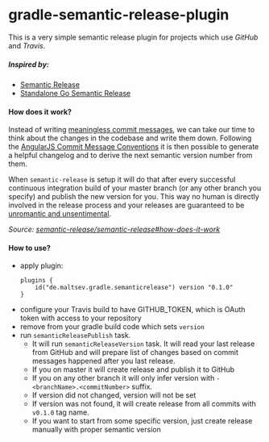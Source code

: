 # gradle-semantic-release-plugin

This is a very simple semantic release plugin for projects which use *GitHub* and *Travis*.

##### Inspired by:
 * [Semantic Release](https://github.com/semantic-release/semantic-release)
 * [Standalone Go Semantic Release](https://github.com/go-semantic-release/semantic-release)

#### How does it work?
Instead of writing [meaningless commit messages](http://whatthecommit.com/), we can take our time to think about the changes in the codebase and write them down. Following the [AngularJS Commit Message Conventions](https://docs.google.com/document/d/1QrDFcIiPjSLDn3EL15IJygNPiHORgU1_OOAqWjiDU5Y/edit) it is then possible to generate a helpful changelog and to derive the next semantic version number from them.

When `semantic-release` is setup it will do that after every successful continuous integration build of your master branch (or any other branch you specify) and publish the new version for you. This way no human is directly involved in the release process and your releases are guaranteed to be [unromantic and unsentimental](http://sentimentalversioning.org/).

_Source: [semantic-release/semantic-release#how-does-it-work](https://github.com/semantic-release/semantic-release#how-does-it-work)_

#### How to use?

* apply plugin:
    ```
    plugins {
        id("de.maltsev.gradle.semanticrelease") version "0.1.0"
    }
    ```
* configure your Travis build to have GITHUB_TOKEN, which is OAuth token with access to your repository
* remove from your gradle build code which sets `version`
* run `semanticReleasePublish` task. 
    * It will run `semanticReleaseVersion` task. It will read your last release from GitHub and will prepare list of changes based on commit messages happened after you last release.
    * If you on master it will create release and publish it to GitHub
    * If you on any other branch it will only infer version with `-<branchName>.<commitNumber>` suffix. 
    * If version did not changed, version will not be set
    * If version was not found, it will create release from all commits with `v0.1.0` tag name.
    * If you want to start from some specific version, just create release manually with proper semantic version
